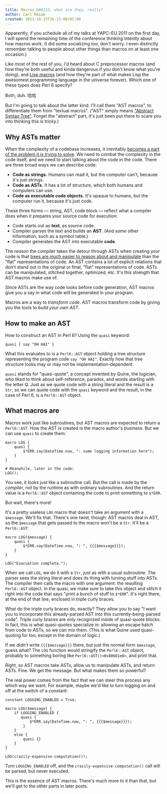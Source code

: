 ```yaml
---
title: Macros &#8212; what are they, really?
author: Carl Mäsak
created: 2011-10-15T16:13:00+02:00
---
```

Apparently, if you schedule all of my talks at YAPC::EU 2011 on the first day, I will spend the remaining time of the conference thinking intently about how macros work. (I did some socializing too, don't worry. I even distinctly remember talking to people about other things than macros on at least one occasion.)

Like most of the rest of you, I'd heard about C preprocessor macros (and how they're both useful and kinda dangerous if you don't know what you're doing), and [Lisp macros](https://c2.com/cgi/wiki?LispMacro) (and how they're part of what makes Lisp the awesomest programming language in the universe forever). Which one of these types does Perl 6 specify?

Both, duh. 哈哈

But I'm going to talk about the latter kind. I'll call them "AST macros", to differentiate them from "textual macros". ("AST" simply means ["Abstract Syntax Tree"](http://en.wikipedia.org/wiki/Abstract_syntax_tree). Forget the "abstract" part, it's just been put there to scare you into thinking this is tricky.)

## Why ASTs matter

When the complexity of a codebase increases, it inevitably [becomes a part of the problem it is trying to solve](http://steve-yegge.blogspot.com/2007/12/codes-worst-enemy.html). We need to combat the complexity in the code itself, and we need to start talking about the code in the code. There are three broad ways we can describe code:

* **Code as strings.** Humans can read it, but the computer can't, because it's just strings.
* **Code as ASTs.** It has a lot of structure, which both humans and computers can use.
* **Code as executable code objects.** It's opaque to humans, but the computer run it, because it's just code.

These three forms &mdash; string, AST, code block &mdash; reflect what a compiler does when it prepares your source code for execution:

* Code starts out as **text**, as source code.
* Compiler parses the text and builds an **AST**. (And some other information, such as a symbol table.)
* Compiler generates the AST into executable **code**.

The *reason* the compiler takes the detour through ASTs when creating your code is that [trees are much easier to reason about and manipulate](http://strangelyconsistent.org/blog/its-just-a-tree-silly) than the "flat" representations of code. An AST contains a lot of explicit relations that don't stand out in the original or final, "flat" representations of code. ASTs can be manipulated, stitched together, optimized, etc. It's this strength that AST macros make use of.

Since ASTs are the way code looks before code generation, AST macros give you a say in what code will be generated in your program.

Macros are a way to *transform code*. AST macros transform code by giving you the tools to *build your own AST*.

## How to make an AST

How to construct an AST in Perl 6? Using the `quasi` keyword:

    quasi { say "OH HAI" }

What this evaluates to is a `Perl6::AST` object holding a tree structure representing the program code `say "OH HAI"`. Exactly how that tree structure looks may or may not be implementation-dependent.

`quasi` stands for "quasi-quote", a concept invented by Quine, the logician, who liked to think about self-reference, paradox, and words starting with the letter Q. Just as we quote code with a string literal and the result is a `Str`, so we can quote code with the `quasi` keyword and the result, in the case of Perl 6, is a `Perl6::AST` object.

## What macros are

Macros work just like subroutines, but AST macros are expected to return a `Perl6::AST`. How the AST is created is the macro author's business. But we can use `quasi` to create them:

    macro LOG {
        quasi {
            $*ERR.say(DateTime.now, ": some logging information here");
        }
    }
    
    # Meanwhile, later in the code:
    LOG();

You see, it looks just like a subroutine call. But the call is made by the *compiler*, not by the runtime as with ordinary subroutines. And the return value is a `Perl6::AST` object containing the code to print something to `$*ERR`.

But wait, there's more!

It's a pretty useless `LOG` macro that doesn't take an argument with a `$message`. We'll fix that. There's one twist, though: AST macros deal in AST, so the `$message` that gets passed to the macro won't be a `Str`. It'll be a `Perl6::AST`:

    macro LOG($message) {
        quasi {
            $*ERR.say(DateTime.now, ": ", {{{$message}}});
        }
    }
    
    LOG("Evacuation complete.");

When we call `LOG`, we do it with a `Str`, just as with a usual subroutine. The parser sees the string literal and does its thing with turning stuff into ASTs. The compiler then calls the macro with one argument: the resulting `Perl6::AST` object. In the quasi, we make sure to take this object and *stitch* it right into the code that says "print a bunch of stuff to `$*ERR`". It's right there, at the end of that line, enclosed in triple curly braces.

What do the triple curly braces do, exactly? They allow you to say "I want you to incorporate this already-parsed AST into this currently-being-parsed code". Triple curly braces are only recognized inside of quasi-quote blocks. In fact, this is what quasi-quotes specialize in: allowing an escape hatch from code to ASTs, so we can mix them. (This is what Quine used quasi-quoting for too, except in the domain of logic.)

If we *didn't* write `{{{$message}}}` there, but just the normal form `$message`, guess what? The `LOG` function would stringify the `Perl6::AST` object, probably to something boring like `Perl6::AST()<0x80681e0>`, and print that.

Right, so AST macros take ASTs, allow us to manipulate ASTs, and return ASTs. Fine. We get the message. But what makes them so powerful?

The real power comes from the fact that we can steer this process any which way we want. For example, maybe we'd like to turn logging on and off at the switch of a constant:

    constant LOGGING_ENABLED = True;
    
    macro LOG($message) {
        if LOGGING_ENABLED {
           quasi {
               $*ERR.say(DateTime.now, ": ", {{{$message}}});
            }
        }
        else {
            quasi {}
        }
    }
    
    LOG(crazily-expensive-computation());

Turn `LOGGING_ENABLED` off, and the `crazily-expensive-computation()` call will be parsed, but never executed.

This is the essence of AST macros. There's much more to it than that, but we'll get to the other parts in later posts.
